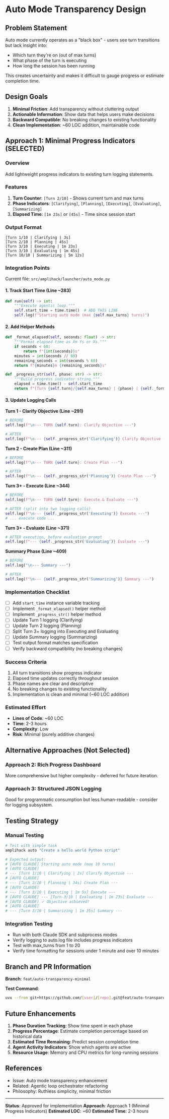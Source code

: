 # Auto Mode Transparency Design

## Problem Statement

Auto mode currently operates as a "black box" - users see turn transitions but lack insight into:

- Which turn they're on (out of max turns)
- What phase of the turn is executing
- How long the session has been running

This creates uncertainty and makes it difficult to gauge progress or estimate completion time.

## Design Goals

1. **Minimal Friction**: Add transparency without cluttering output
2. **Actionable Information**: Show data that helps users make decisions
3. **Backward Compatible**: No breaking changes to existing functionality
4. **Clean Implementation**: ~60 LOC addition, maintainable code

## Approach 1: Minimal Progress Indicators (SELECTED)

### Overview

Add lightweight progress indicators to existing turn logging statements.

### Features

1. **Turn Counter**: `[Turn 2/10]` - Shows current turn and max turns
2. **Phase Indicators**: `[Clarifying]`, `[Planning]`, `[Executing]`, `[Evaluating]`, `[Summarizing]`
3. **Elapsed Time**: `[1m 23s]` or `[45s]` - Time since session start

### Output Format

```
[Turn 1/10 | Clarifying | 3s]
[Turn 2/10 | Planning | 45s]
[Turn 3/10 | Executing | 1m 23s]
[Turn 3/10 | Evaluating | 1m 45s]
[Turn 10/10 | Summarizing | 5m 12s]
```

### Integration Points

Current file: `src/amplihack/launcher/auto_mode.py`

#### 1. Track Start Time (Line ~283)

```python
def run(self) -> int:
    """Execute agentic loop."""
    self.start_time = time.time()  # ADD THIS LINE
    self.log(f"Starting auto mode (max {self.max_turns} turns)")
```

#### 2. Add Helper Methods

```python
def _format_elapsed(self, seconds: float) -> str:
    """Format elapsed time as Xm Ys or Xs."""
    if seconds < 60:
        return f"{int(seconds)}s"
    minutes = int(seconds // 60)
    remaining_seconds = int(seconds % 60)
    return f"{minutes}m {remaining_seconds}s"

def _progress_str(self, phase: str) -> str:
    """Build progress indicator string."""
    elapsed = time.time() - self.start_time
    return f"[Turn {self.turn}/{self.max_turns} | {phase} | {self._format_elapsed(elapsed)}]"
```

#### 3. Update Logging Calls

**Turn 1 - Clarify Objective (Line ~291)**

```python
# BEFORE
self.log(f"\n--- TURN {self.turn}: Clarify Objective ---")

# AFTER
self.log(f"\n--- {self._progress_str('Clarifying')} Clarify Objective ---")
```

**Turn 2 - Create Plan (Line ~311)**

```python
# BEFORE
self.log(f"\n--- TURN {self.turn}: Create Plan ---")

# AFTER
self.log(f"\n--- {self._progress_str('Planning')} Create Plan ---")
```

**Turn 3+ - Execute (Line ~344)**

```python
# BEFORE
self.log(f"\n--- TURN {self.turn}: Execute & Evaluate ---")

# AFTER (split into two logging calls)
self.log(f"\n--- {self._progress_str('Executing')} Execute ---")
# ... execute code ...
```

**Turn 3+ - Evaluate (Line ~371)**

```python
# AFTER execution, before evaluation prompt
self.log(f"--- {self._progress_str('Evaluating')} Evaluate ---")
```

**Summary Phase (Line ~409)**

```python
# BEFORE
self.log("\n--- Summary ---")

# AFTER
self.log(f"\n--- {self._progress_str('Summarizing')} Summary ---")
```

### Implementation Checklist

- [ ] Add `start_time` instance variable tracking
- [ ] Implement `_format_elapsed()` helper method
- [ ] Implement `_progress_str()` helper method
- [ ] Update Turn 1 logging (Clarifying)
- [ ] Update Turn 2 logging (Planning)
- [ ] Split Turn 3+ logging into Executing and Evaluating
- [ ] Update Summary logging (Summarizing)
- [ ] Test output format matches specification
- [ ] Verify backward compatibility (no breaking changes)

### Success Criteria

1. All turn transitions show progress indicator
2. Elapsed time updates correctly throughout session
3. Phase names are clear and descriptive
4. No breaking changes to existing functionality
5. Implementation is clean and minimal (~60 LOC addition)

### Estimated Effort

- **Lines of Code**: ~60 LOC
- **Time**: 2-3 hours
- **Complexity**: Low
- **Risk**: Minimal (purely additive changes)

## Alternative Approaches (Not Selected)

### Approach 2: Rich Progress Dashboard

More comprehensive but higher complexity - deferred for future iteration.

### Approach 3: Structured JSON Logging

Good for programmatic consumption but less human-readable - consider for logging subsystem.

## Testing Strategy

### Manual Testing

```bash
# Test with simple task
amplihack auto "Create a hello world Python script"

# Expected output:
# [AUTO CLAUDE] Starting auto mode (max 10 turns)
# [AUTO CLAUDE]
# --- [Turn 1/10 | Clarifying | 2s] Clarify Objective ---
# [AUTO CLAUDE]
# --- [Turn 2/10 | Planning | 34s] Create Plan ---
# [AUTO CLAUDE]
# --- [Turn 3/10 | Executing | 1m 5s] Execute ---
# [AUTO CLAUDE] --- [Turn 3/10 | Evaluating | 1m 23s] Evaluate ---
# [AUTO CLAUDE] ✓ Objective achieved!
# [AUTO CLAUDE]
# --- [Turn 3/10 | Summarizing | 1m 35s] Summary ---
```

### Integration Testing

- Run with both Claude SDK and subprocess modes
- Verify logging to auto.log file includes progress indicators
- Test with max_turns from 1 to 20
- Verify time formatting for sessions under 1 minute and over 10 minutes

## Branch and PR Information

**Branch**: `feat/auto-transparency-minimal`

**Test Command**:

```bash
uvx --from git+https://github.com/[user]/[repo].git@feat/auto-transparency-minimal amplihack auto "test task"
```

## Future Enhancements

1. **Phase Duration Tracking**: Show time spent in each phase
2. **Progress Percentage**: Estimate completion percentage based on historical data
3. **Estimated Time Remaining**: Predict session completion time
4. **Agent Activity Indicators**: Show which agents are active
5. **Resource Usage**: Memory and CPU metrics for long-running sessions

## References

- Issue: Auto mode transparency enhancement
- Related: Agentic loop orchestrator refactoring
- Philosophy: Ruthless simplicity, minimal friction

---

**Status**: Approved for implementation
**Approach**: Approach 1 (Minimal Progress Indicators)
**Estimated LOC**: ~60
**Estimated Time**: 2-3 hours
